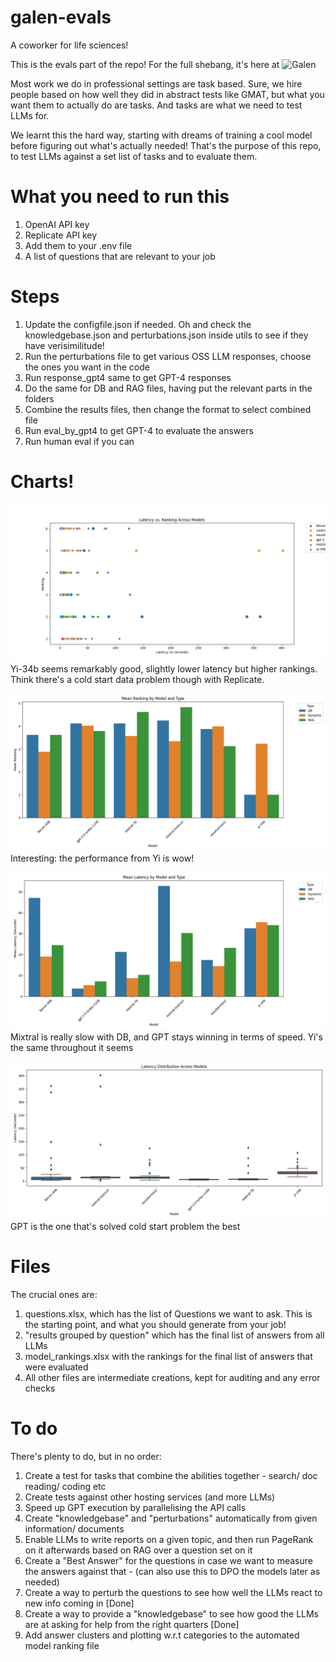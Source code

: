 # galen-evals
A coworker for life sciences!

This is the evals part of the repo! For the full shebang, it's here at ![Galen](https://github.com/marquisdepolis/galen)

Most work we do in professional settings are task based. Sure, we hire people based on how well they did in abstract tests like GMAT, but what you want them to actually do are tasks. And tasks are what we need to test LLMs for. 

We learnt this the hard way, starting with dreams of training a cool model before figuring out what's actually needed! That's the purpose of this repo, to test LLMs against a set list of tasks and to evaluate them.

# What you need to run this
1. OpenAI API key
2. Replicate API key
3. Add them to your .env file
4. A list of questions that are relevant to your job

# Steps
1. Update the configfile.json if needed. Oh and check the knowledgebase.json and perturbations.json inside utils to see if they have verisimilitude!
2. Run the perturbations file to get various OSS LLM responses, choose the ones you want in the code
3. Run response_gpt4 same to get GPT-4 responses
4. Do the same for DB and RAG files, having put the relevant parts in the folders
5. Combine the results files, then change the format to select combined file
5. Run eval_by_gpt4 to get GPT-4 to evaluate the answers
6. Run human eval if you can

# Charts!
![Latency vs Ranking across models](charts/galen_latency_vs_ranking_across_models.png)
Yi-34b seems remarkably good, slightly lower latency but higher rankings. Think there's a cold start data problem though with Replicate.

![Mean Rankings by Model](charts/galen_mean_ranking_by_model_and_type.png)
Interesting: the performance from Yi is wow!

![Mean latency by model and type](charts/galen_mean_latency_by_model_and_type.png)
Mixtral is really slow with DB, and GPT stays winning in terms of speed. Yi's the same throughout it seems

![Latency](charts/galen_latency_distribution_across_models.png)
GPT is the one that's solved cold start problem the best

# Files
The crucial ones are:
1. questions.xlsx, which has the list of Questions we want to ask. This is the starting point, and what you should generate from your job!
2. "results grouped by question" which has the final list of answers from all LLMs
3. model_rankings.xlsx with the rankings for the final list of answers that were evaluated
4. All other files are intermediate creations, kept for auditing and any error checks

# To do
There's plenty to do, but in no order:
1. Create a test for tasks that combine the abilities together - search/ doc reading/ coding etc
2. Create tests against other hosting services (and more LLMs)
3. Speed up GPT execution by parallelising the API calls
4. Create "knowledgebase" and "perturbations" automatically from given information/ documents
5. Enable LLMs to write reports on a given topic, and then run PageRank on it afterwards based on RAG over a question set on it
6. Create a "Best Answer" for the questions in case we want to measure the answers against that - (can also use this to DPO the models later as needed)
7. Create a way to perturb the questions to see how well the LLMs react to new info coming in [Done]
8. Create a way to provide a "knowledgebase" to see how good the LLMs are at asking for help from the right quarters [Done]
9. Add answer clusters and plotting w.r.t categories to the automated model ranking file